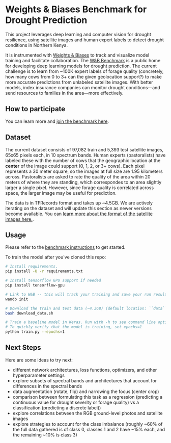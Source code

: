 # Weights & Biases Benchmark for Drought Prediction

This project leverages deep learning and computer vision for drought
resilience, using satellite images and human expert labels to
detect drought conditions in Northern Kenya.

It is instrumented with [Weights & Biases](https://www.wandb.com) to track and visualize model training and facilitate collaboration.
The [W&B Benchmark](https://app.wandb.ai/wandb/droughtwatch/benchmark) is a public home for developing deep learning
models for drought prediction. The current challenge is to learn from ~100K expert labels of forage quality (concretely, how many cows from
0 to 3+ can the given geolocation support?) to make more accurate predictions from unlabeled satellite images. With better models,
index insurance companies can monitor drought conditions&mdash;and send resources to families in the area&mdash;more effectively.

## How to participate

You can learn more and [join the benchmark here](https://app.wandb.ai/wandb/droughtwatch/benchmark).

## Dataset

The current dataset consists of 97,082 train and 5,393 test satellite images, 65x65 pixels each, in 10 spectrum bands. Human experts (pastoralists) have labeled these with the number of cows that the geographic location at the **center** of the image could support (0, 1, 2, or 3+ cows). Each pixel represents a 30 meter square, so the images at full size are 1.95 kilometers across. Pastoralists are asked to rate the quality of the area within 20 meters of where they are standing, which correspondes to an area slightly larger a single pixel. However, since forage quality is correlated across space, the larger image may be useful for prediction.

The data is in TFRecords format and takes up ~4.5GB. We are actively iterating on the dataset and will update this section as newer versions become available. You can [learn more about the format of the satellite images here.](https://developers.google.com/earth-engine/datasets/catalog/LANDSAT_LC08_C01_T1_RT).

## Usage

Please refer to the [benchmark instructions](https://app.wandb.ai/wandb/droughtwatch/benchmark) to get started.

To train the model after you've cloned this repo:

```sh
# Install requirements.
pip install -U -r requirements.txt

# Install tensorflow GPU support if needed
pip install tensorflow-gpu

# Link to W&B -- this will track your training and save your run results.
wandb init

# Download the train and test data (~4.3GB) (default location: ``data`` in the repo)
bash download_data.sh

# Train a baseline model in Keras. Run with -h to see command line options
# To quickly verify that the model is training, set epochs=1
python train.py --epochs=1
```

## Next Steps

Here are some ideas to try next:

* different network architectures, loss functions, optimizers, and other hyperparameter settings
* explore subsets of spectral bands and architectures that account for differences in the spectral bands
* data augmentation (rotate, flip) and narrowing the focus (center crop)
* comparison between formulating this task as a regression (predicting a continuous value for drought severity or forage quality) vs a classification (predicting a discrete label))
* explore correlations between the RGB ground-level photos and satellite images
* explore strategies to account for the class imbalance (roughly ~60% of the full data gathered is of class 0, classes 1 and 2 have ~15% each, and the remaining ~10% is class 3)

